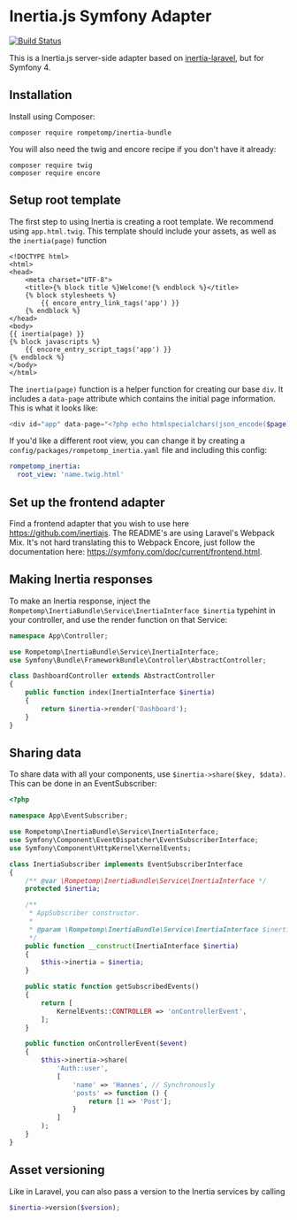 # Inertia.js Symfony Adapter
[![Build Status](https://travis-ci.org/rompetomp/inertia-bundle.svg?branch=master)](https://travis-ci.org/rompetomp/inertia-bundle)

This is a Inertia.js server-side adapter based on [inertia-laravel](https://github.com/inertiajs/inertia-laravel), but
for Symfony 4.

## Installation
Install using Composer:
```console
composer require rompetomp/inertia-bundle
```
You will also need the twig and encore recipe if you don't have it already:
```console
composer require twig
composer require encore
```

## Setup root template
The first step to using Inertia is creating a root template. We recommend using `app.html.twig`. This template should
include your assets, as well as the `inertia(page)` function

```twig
<!DOCTYPE html>
<html>
<head>
    <meta charset="UTF-8">
    <title>{% block title %}Welcome!{% endblock %}</title>
    {% block stylesheets %}
        {{ encore_entry_link_tags('app') }}
    {% endblock %}
</head>
<body>
{{ inertia(page) }}
{% block javascripts %}
    {{ encore_entry_script_tags('app') }}
{% endblock %}
</body>
</html>
```

The `inertia(page)` function is a helper function for creating our base `div`. It includes a `data-page` attribute which
contains the initial page information. This is what it looks like:
```php
<div id="app" data-page="<?php echo htmlspecialchars(json_encode($page)); ?>"></div>
```

If you'd like a different root view, you can change it by creating a `config/packages/rompetomp_inertia.yaml` file
and including this config:
```yaml
rompetomp_inertia:
  root_view: 'name.twig.html'
```

## Set up the frontend adapter
Find a frontend adapter that you wish to use here https://github.com/inertiajs. The README's are using Laravel's Webpack
Mix. It's not hard translating this to Webpack Encore, just follow the documentation here: https://symfony.com/doc/current/frontend.html.

## Making Inertia responses
To make an Inertia response, inject the `Rompetomp\InertiaBundle\Service\InertiaInterface $inertia` typehint in your 
controller, and use the render function on that Service:
```php
namespace App\Controller;

use Rompetomp\InertiaBundle\Service\InertiaInterface;
use Symfony\Bundle\FrameworkBundle\Controller\AbstractController;

class DashboardController extends AbstractController
{
    public function index(InertiaInterface $inertia)
    {
        return $inertia->render('Dashboard');
    }
}
```

## Sharing data
To share data with all your components, use `$inertia->share($key, $data)`. This can be done in an EventSubscriber:
```php
<?php

namespace App\EventSubscriber;

use Rompetomp\InertiaBundle\Service\InertiaInterface;
use Symfony\Component\EventDispatcher\EventSubscriberInterface;
use Symfony\Component\HttpKernel\KernelEvents;

class InertiaSubscriber implements EventSubscriberInterface
{
    /** @var \Rompetomp\InertiaBundle\Service\InertiaInterface */
    protected $inertia;

    /**
     * AppSubscriber constructor.
     *
     * @param \Rompetomp\InertiaBundle\Service\InertiaInterface $inertia
     */
    public function __construct(InertiaInterface $inertia)
    {
        $this->inertia = $inertia;
    }

    public static function getSubscribedEvents()
    {
        return [
            KernelEvents::CONTROLLER => 'onControllerEvent',
        ];
    }

    public function onControllerEvent($event)
    {
        $this->inertia->share(
            'Auth::user', 
            [
                'name' => 'Hannes', // Synchronously
                'posts' => function () {
                    return [1 => 'Post'];
                }   
            ]
        );
    }
}
```

## Asset versioning
Like in Laravel, you can also pass a version to the Inertia services by calling
```php
$inertia->version($version);
```
